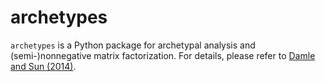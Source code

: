 # archetypes

`archetypes` is a Python package for archetypal analysis and (semi-)nonnegative matrix factorization. For details, please refer to [Damle and Sun (2014)](http://arxiv.org/abs/1405.4275).
